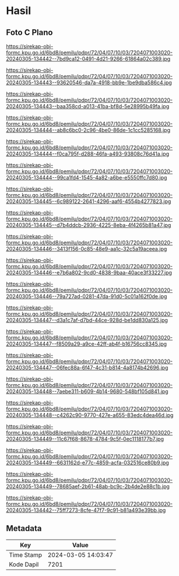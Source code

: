 # Hasil

## Foto C Plano

https://sirekap-obj-formc.kpu.go.id/6bd8/pemilu/pdpr/72/04/07/10/03/7204071003020-20240305-134442--7bd9ca12-0491-4d21-9266-61864a02c389.jpg

https://sirekap-obj-formc.kpu.go.id/6bd8/pemilu/pdpr/72/04/07/10/03/7204071003020-20240305-134443--93620546-da7a-4918-bb9e-1be9dba586c4.jpg

https://sirekap-obj-formc.kpu.go.id/6bd8/pemilu/pdpr/72/04/07/10/03/7204071003020-20240305-134443--baa358cd-a013-41ba-bf8d-5e28995b49fa.jpg

https://sirekap-obj-formc.kpu.go.id/6bd8/pemilu/pdpr/72/04/07/10/03/7204071003020-20240305-134444--ab8c6bc0-2c96-4be0-86de-1c1cc5285168.jpg

https://sirekap-obj-formc.kpu.go.id/6bd8/pemilu/pdpr/72/04/07/10/03/7204071003020-20240305-134444--f0ca795f-d288-46fa-a493-93808c76d41a.jpg

https://sirekap-obj-formc.kpu.go.id/6bd8/pemilu/pdpr/72/04/07/10/03/7204071003020-20240305-134444--99ca1fd4-1545-4a82-a6be-e5550ffc7d80.jpg

https://sirekap-obj-formc.kpu.go.id/6bd8/pemilu/pdpr/72/04/07/10/03/7204071003020-20240305-134445--6c989122-2641-4296-aaf6-4554b4277823.jpg

https://sirekap-obj-formc.kpu.go.id/6bd8/pemilu/pdpr/72/04/07/10/03/7204071003020-20240305-134445--d7b4ddcb-2936-4225-8eba-4f4265b81a47.jpg

https://sirekap-obj-formc.kpu.go.id/6bd8/pemilu/pdpr/72/04/07/10/03/7204071003020-20240305-134446--3413f156-0c85-48e9-aa1c-32c5a19aceea.jpg

https://sirekap-obj-formc.kpu.go.id/6bd8/pemilu/pdpr/72/04/07/10/03/7204071003020-20240305-134446--e7b6a802-9cd0-4838-9baa-40ace3f33227.jpg

https://sirekap-obj-formc.kpu.go.id/6bd8/pemilu/pdpr/72/04/07/10/03/7204071003020-20240305-134446--79a727ad-0281-47da-91d0-5c01a162f0de.jpg

https://sirekap-obj-formc.kpu.go.id/6bd8/pemilu/pdpr/72/04/07/10/03/7204071003020-20240305-134447--d3a1c7af-d7bd-44ce-928d-be1dd830a125.jpg

https://sirekap-obj-formc.kpu.go.id/6bd8/pemilu/pdpr/72/04/07/10/03/7204071003020-20240305-134447--f8509a29-a9ce-42ff-ab4f-b16756cc8345.jpg

https://sirekap-obj-formc.kpu.go.id/6bd8/pemilu/pdpr/72/04/07/10/03/7204071003020-20240305-134447--06fec88a-6f47-4c31-b814-4a8174b42696.jpg

https://sirekap-obj-formc.kpu.go.id/6bd8/pemilu/pdpr/72/04/07/10/03/7204071003020-20240305-134448--7aebe311-b609-4b14-9680-548bf105d841.jpg

https://sirekap-obj-formc.kpu.go.id/6bd8/pemilu/pdpr/72/04/07/10/03/7204071003020-20240305-134448--c4262c90-9770-427e-a655-83edc4dea46d.jpg

https://sirekap-obj-formc.kpu.go.id/6bd8/pemilu/pdpr/72/04/07/10/03/7204071003020-20240305-134449--11c67f68-8678-4784-9c5f-0ec1118177b7.jpg

https://sirekap-obj-formc.kpu.go.id/6bd8/pemilu/pdpr/72/04/07/10/03/7204071003020-20240305-134449--6631162d-e77c-4859-acfa-032516ce80b9.jpg

https://sirekap-obj-formc.kpu.go.id/6bd8/pemilu/pdpr/72/04/07/10/03/7204071003020-20240305-134449--78685aef-2b61-48ab-bc9c-2b4de2e88c1b.jpg

https://sirekap-obj-formc.kpu.go.id/6bd8/pemilu/pdpr/72/04/07/10/03/7204071003020-20240305-134442--75ff7273-8cfe-47f7-9c91-b81a493e39bb.jpg


## Metadata

| Key        | Value               |
| ---------- | ------------------- |
| Time Stamp | 2024-03-05 14:03:47 |
| Kode Dapil | 7201                |



